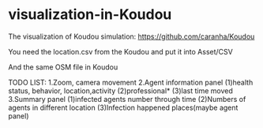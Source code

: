 # visualization-in-Koudou
The visualization of Koudou simulation: https://github.com/caranha/Koudou

You need the location.csv from the Koudou and put it into Asset/CSV

And the same OSM file in Koudou

TODO LIST:
1.Zoom, camera movement
2.Agent information panel
  (1)health status, behavior, location,activity
  (2)professional*
  (3)last time moved
3.Summary panel
  (1)infected agents number through time
  (2)Numbers of agents in different location
  (3)Infection happened places(maybe agent panel)
